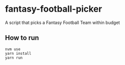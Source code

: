 # fantasy-football-picker

A script that picks a Fantasy Football Team within budget

## How to run

```
nvm use
yarn install
yarn run
```